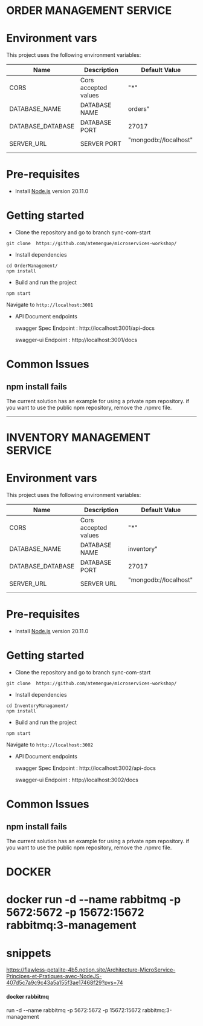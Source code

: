 # ORDER MANAGEMENT SERVICE

# Environment vars
This project uses the following environment variables:

| Name                          | Description                         | Default Value                                  |
| ----------------------------- | ------------------------------------| -----------------------------------------------|
|CORS           | Cors accepted values            | "*"      |
|DATABASE_NAME           | DATABASE   NAME           | orders"      |
|DATABASE_DATABASE           | DATABASE   PORT           | 27017      |
|SERVER_URL           | SERVER   PORT           | "mongodb://localhost"      |


# Pre-requisites
- Install [Node.js](https://nodejs.org/en/) version 20.11.0


# Getting started
- Clone the repository and go to branch sync-com-start
```
git clone  https://github.com/atemengue/microservices-workshop/

```
- Install dependencies
```
cd OrderManagement/
npm install
```
- Build and run the project
```
npm start
```
  Navigate to `http://localhost:3001`

- API Document endpoints

  swagger Spec Endpoint : http://localhost:3001/api-docs 

  swagger-ui  Endpoint : http://localhost:3001/docs 

# Common Issues

## npm install fails
The current solution has an example for using a private npm repository. if you want to use the public npm repository, remove the .npmrc file.

-------------------------------------------------------------

# INVENTORY MANAGEMENT SERVICE

# Environment vars
This project uses the following environment variables:

| Name                          | Description                         | Default Value                                  |
| ----------------------------- | ------------------------------------| -----------------------------------------------|
|CORS           | Cors accepted values            | "*"      |
|DATABASE_NAME           | DATABASE   NAME           | inventory"      |
|DATABASE_DATABASE           | DATABASE   PORT           | 27017      |
|SERVER_URL           | SERVER   URL           | "mongodb://localhost"      |


# Pre-requisites
- Install [Node.js](https://nodejs.org/en/) version 20.11.0


# Getting started
- Clone the repository and go to branch sync-com-start
```
git clone  https://github.com/atemengue/microservices-workshop/

```
- Install dependencies
```
cd InventoryManagament/
npm install
```
- Build and run the project
```
npm start
```
  Navigate to `http://localhost:3002`

- API Document endpoints

  swagger Spec Endpoint : http://localhost:3002/api-docs 

  swagger-ui  Endpoint : http://localhost:3002/docs 

# Common Issues

## npm install fails
The current solution has an example for using a private npm repository. if you want to use the public npm repository, remove the .npmrc file.



# DOCKER 
# docker run -d --name rabbitmq -p 5672:5672 -p 15672:15672 rabbitmq:3-management

# snippets
https://flawless-petalite-4b5.notion.site/Architecture-MicroService-Principes-et-Pratiques-avec-NodeJS-407d5c7a9c9c43a5a155f3ae17468f29?pvs=74



#### docker  rabbitmq
run -d --name rabbitmq -p 5672:5672 -p 15672:15672 rabbitmq:3-management

